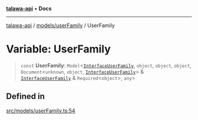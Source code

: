 [**talawa-api**](../../../README.md) • **Docs**

***

[talawa-api](../../../modules.md) / [models/userFamily](../README.md) / UserFamily

# Variable: UserFamily

> `const` **UserFamily**: `Model`\<[`InterfaceUserFamily`](../interfaces/InterfaceUserFamily.md), `object`, `object`, `object`, `Document`\<`unknown`, `object`, [`InterfaceUserFamily`](../interfaces/InterfaceUserFamily.md)\> & [`InterfaceUserFamily`](../interfaces/InterfaceUserFamily.md) & `Required`\<`object`\>, `any`\>

## Defined in

[src/models/userFamily.ts:54](https://github.com/PalisadoesFoundation/talawa-api/blob/fe65d855b3d1e3e4af621340e7e8bfa0325634c1/src/models/userFamily.ts#L54)
